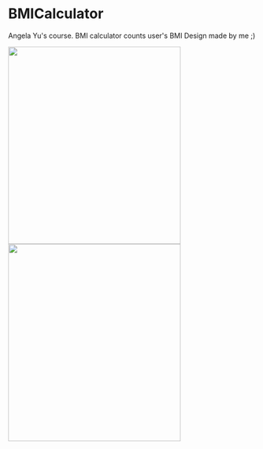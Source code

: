 # BMICalculator
Angela Yu's course. BMI calculator counts user's BMI
Design made by me ;)


<img src="https://user-images.githubusercontent.com/72404363/154109018-fdc28714-33f3-418a-98a7-70577733a81c.gif" width="350" height="400" align="left"/>


<img src="https://user-images.githubusercontent.com/72404363/154109085-f4fa431f-d7c9-4c6c-8af3-31ccec620ae1.gif" width="350" height="400" align="center"/>

